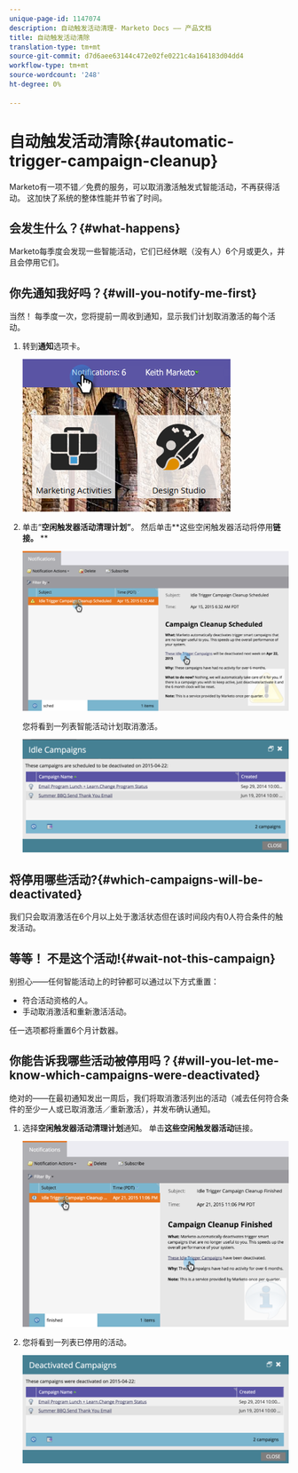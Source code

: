 ```yaml
---
unique-page-id: 1147074
description: 自动触发活动清理- Marketo Docs —— 产品文档
title: 自动触发活动清除
translation-type: tm+mt
source-git-commit: d7d6aee63144c472e02fe0221c4a164183d04dd4
workflow-type: tm+mt
source-wordcount: '248'
ht-degree: 0%

---
```



# 自动触发活动清除{#automatic-trigger-campaign-cleanup}

Marketo有一项不错／免费的服务，可以取消激活触发式智能活动，不再获得活动。 这加快了系统的整体性能并节省了时间。

## 会发生什么？{#what-happens}

Marketo每季度会发现一些智能活动，它们已经休眠（没有人）6个月或更久，并且会停用它们。

## 你先通知我好吗？{#will-you-notify-me-first}

当然！ 每季度一次，您将提前一周收到通知，显示我们计划取消激活的每个活动。

1. 转到&#x200B;**通知**&#x200B;选项卡。

   ![](assets/notifications.png)

1. 单击“**空闲触发器活动清理计划”**。 然后单击**这些空闲触发器活动将停用&#x200B;**链接。** **

   ![](assets/image2015-4-27-20-3a48-3a35.png)

   您将看到一列表智能活动计划取消激活。

   ![](assets/image2015-4-27-20-3a35-3a29.png)

## 将停用哪些活动?{#which-campaigns-will-be-deactivated}

我们只会取消激活在6个月以上处于激活状态但在该时间段内有0人符合条件的触发活动。

## 等等！ 不是这个活动!{#wait-not-this-campaign}

别担心——任何智能活动上的时钟都可以通过以下方式重置：

* 符合活动资格的人。
* 手动取消激活和重新激活活动。

任一选项都将重置6个月计数器。

## 你能告诉我哪些活动被停用吗？{#will-you-let-me-know-which-campaigns-were-deactivated}

绝对的——在最初通知发出一周后，我们将取消激活列出的活动（减去任何符合条件的至少一人或已取消激活／重新激活），并发布确认通知。

1. 选择**空闲触发器活动清理计划**通知。 单击&#x200B;**这些空闲触发器活动**&#x200B;链接。

   ![](assets/image2015-4-27-20-3a56-3a41.png)

1. 您将看到一列表已停用的活动。

   ![](assets/image2015-4-27-20-3a58-3a38.png)

